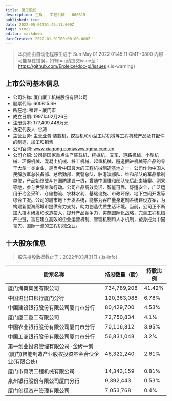 ```yaml
---
title: 厦工股份
description: 主板 - 工程机械 - 600815
published: true
date: 2022-05-01T01:45:11.000Z
tags: stock
editor: markdown
dateCreated: 2022-01-01T00:00:00.000Z
---
```


> 本页面由自动化程序生成于 Sun May 01 2022 01:45:11 GMT+0800
> 内容可能存在错误，如有bug请提交issue至：https://github.com/Eroleice/doc-pi/issues
{.is-warning}

## 上市公司基本信息
- 公司名称: 厦门厦工机械股份有限公司
- 股票代码: 600815.SH
- 所在地: 福建 - 厦门市
- 成立日期: 1997年02月26日
- 注册资本: 177,409.448万元
- 法定代表人: 谷涛
- 主营业务: 主营业务:装载机，挖掘机和小型工程机械等工程机械产品及其配件的制造，加工和销售
- 公司官网: www.xiagong.com\www.xgma.com.cn
- 公司介绍: 公司是国家重点生产装载机、挖掘机、叉车、道路机械、小型机械、环保机械、混凝土机械、桩工机械、起重机械、隧道掘进机械等产品的骨干大型一类企业，是当今中国最大的工程机械制造基地之一。公司作为中国人民解放军总装备部、总后勤部、武警总队、驻港澳部队、维和部队的军品承制单位，产品始终战斗在国防建设一线，曾随中国维和部队先后赴柬埔寨、刚果等地，参与世界维和行动。公司产品高效灵活、智能可靠、舒适安全，广泛运用于冶金采矿、仓储物流、农林水利、基础设施、市政环保、地下空间开发等综合工况。公司的城市地下开发系统，能够为客户量身定制系统建设方案，为构建新型海绵城市提供有力支持，助力创造优质生活环境。当前，公司正不断加大技术研发和改造投入，提升产品竞争力，实施国际化战略，完善工程机械产业链，旨在建立高效的企业运营机制、管理机制和人才机制，塑身成为中国领先、国际一流的工程机械企业。


## 十大股东信息
> 股东持股数据截止于：2022年03月31日
{.is-info}

| 股东名称 | 持股数量（股） | 持股比例 |
| --- | --- | --- |
| 厦门海翼集团有限公司 | 734,789,208 | 41.42% |
| 中国进出口银行厦门分行 | 120,363,088 | 6.78% |
| 中国建设银行股份有限公司厦门市分行 | 80,429,700 | 4.53% |
| 厦门厦工重工有限公司 | 72,750,834 | 4.1% |
| 中国农业银行股份有限公司厦门市分行 | 70,116,812 | 3.95% |
| 中国工商银行股份有限公司厦门市分行 | 56,831,048 | 3.2% |
| 第一创业投资管理有限公司-金砖一创(厦门)智能制造产业股权投资基金合伙企业(有限合伙) | 46,322,240 | 2.61% |
| 厦门市育明工程机械有限公司 | 14,343,159 | 0.81% |
| 泉州银行股份有限公司厦门分行 | 9,392,443 | 0.53% |
| 厦门创程资产管理有限公司 | 7,053,768 | 0.4% |




